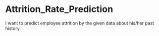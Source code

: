 # Attrition_Rate_Prediction
I want to predict employee attrition by the given data about his/her past history.
